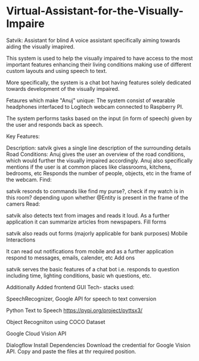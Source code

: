 # Virtual-Assistant-for-the-Visually-Impaire
Satvik: Assistant for blind A voice assistant specifically aiming towards aiding the visually imapired.

This system is used to help the visually impaired to have access to the most important features enhancing their living conditions making use of different custom layouts and using speech to text.

More specifically, the system is a chat bot having features solely dedicated towards development of the visually impaired.

Fetaures which make "Anuj" unique: The system consist of wearable headphones interfaced to Logitech webcam connected to Raspberry PI.

The system performs tasks based on the input (in form of speech) given by the user and responds back as speech.

Key Features:

Description:
satvik gives a single line description of the surrounding details Road Conditions: Anuj gives the user an overview of the road conditions, which would further the visually impaired accordingly. Anuj also specifically mentions if the user is at common places like classrooms, kitchens, bedrooms, etc Responds the number of people, objects, etc in the frame of the webcam. Find:

satvik resonds to commands like find my purse?, check if my watch is in this room? depending upon whether @Entity is present in the frame of the camers Read:

satvik also detects text from images and reads it loud. As a further application it can summarize articles from newspapers. Fill forms

satvik also reads out forms (majorly applicable for bank purposes) Mobile Interactions

It can read out notifications from mobile and as a further application respond to messages, emails, calender, etc Add ons

satvik serves the basic features of a chat bot i.e. responds to question including time, lighting conditions, basic wh questions, etc.

Additionally Added frontend GUI Tech- stacks used:

SpeechRecognizer, Google API for speech to text conversion

Python Text to Speech https://pypi.org/project/pyttsx3/

Object Recogniiton using COCO Dataset

Google Cloud Vision API

Dialogflow Install Dependencies Download the credential for Google Vision API. Copy and paste the files at thr required position.
